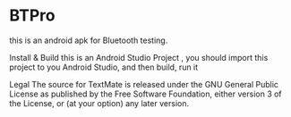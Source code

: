 BTPro
=====

this is an android apk for Bluetooth testing.

Install & Build
this is an Android Studio Project , you should import this project to you Android Studio, and then build, run it

Legal
The source for TextMate is released under the GNU General Public License as published by the Free Software Foundation, either version 3 of the License, or (at your option) any later version.
